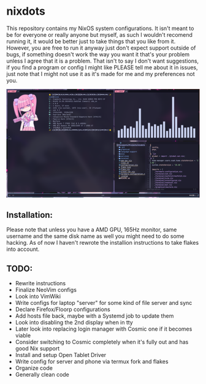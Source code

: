 # nixdots
This repository contains my NixOS system configurations. It isn't meant to be for everyone or really anyone but myself, as such I wouldn't recomend running it, it would be better just to take things that you like from it. However, you are free to run it anyway just don't expect support outside of bugs, if something doesn't work the way you want it that's your problem unless I agree that it is a problem. That isn't to say I don't want suggestions, if you find a program or config I might like PLEASE tell me about it in issues, just note that I might not use it as it's made for me and my preferences not you. 

![Screenshot of configs as of Fri Mar 15 01:15:58 AM CDT 2024](./img/screenshot.png)

## Installation:
Please note that unless you have a AMD GPU, 165Hz monitor, same username and the same disk name as well you might need to do some hacking. As of now I haven't rewrote the installion instructions to take flakes into account.

## TODO: 
- Rewrite instructions
- Finalize NeoVim configs
- Look into VimWiki
- Write configs for laptop "server" for some kind of file server and sync
- Declare Firefox/Floorp configurations
- Add hosts file back, maybe with a Systemd job to update them
- Look into disabling the 2nd display when in tty
- Later look into replacing login manager with Cosmic one if it becomes viable
- Consider switching to Cosmic completely when it's fully out and has good Nix support
- Install and setup Open Tablet Driver
- Write config for server and phone via termux fork and flakes
- Organize code
- Generally clean code 

